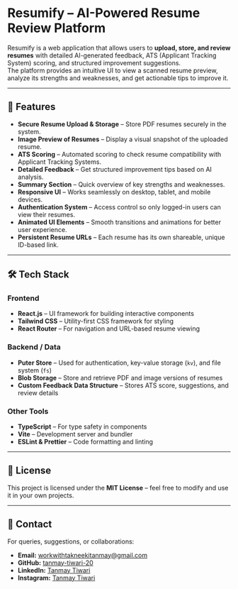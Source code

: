 # Resumify – AI-Powered Resume Review Platform

Resumify is a web application that allows users to **upload, store, and review resumes** with detailed AI-generated feedback, ATS (Applicant Tracking System) scoring, and structured improvement suggestions.  
The platform provides an intuitive UI to view a scanned resume preview, analyze its strengths and weaknesses, and get actionable tips to improve it.

---

## 🚀 Features

- **Secure Resume Upload & Storage** – Store PDF resumes securely in the system.
- **Image Preview of Resumes** – Display a visual snapshot of the uploaded resume.
- **ATS Scoring** – Automated scoring to check resume compatibility with Applicant Tracking Systems.
- **Detailed Feedback** – Get structured improvement tips based on AI analysis.
- **Summary Section** – Quick overview of key strengths and weaknesses.
- **Responsive UI** – Works seamlessly on desktop, tablet, and mobile devices.
- **Authentication System** – Access control so only logged-in users can view their resumes.
- **Animated UI Elements** – Smooth transitions and animations for better user experience.
- **Persistent Resume URLs** – Each resume has its own shareable, unique ID-based link.

---

## 🛠 Tech Stack

### **Frontend**
- **React.js** – UI framework for building interactive components
- **Tailwind CSS** – Utility-first CSS framework for styling
- **React Router** – For navigation and URL-based resume viewing

### **Backend / Data**
- **Puter Store** – Used for authentication, key-value storage (`kv`), and file system (`fs`)
- **Blob Storage** – Store and retrieve PDF and image versions of resumes
- **Custom Feedback Data Structure** – Stores ATS score, suggestions, and review details

### **Other Tools**
- **TypeScript** – For type safety in components
- **Vite** – Development server and bundler
- **ESLint & Prettier** – Code formatting and linting

---

## 📜 License

This project is licensed under the **MIT License** – feel free to modify and use it in your own projects.

---

## 📧 Contact

For queries, suggestions, or collaborations:

- **Email:** workwithtakneekitanmay@gmail.com
- **GitHub:** [tanmay-tiwari-20](https://github.com/tanmay-tiwari-20/)
- **LinkedIn:** [Tanmay Tiwari](https://linkedin.com/in/tanmay-tiwari20/)
- **Instagram:** [Tanmay Tiwari](https://www.instagram.com/takneekitanmay/)
